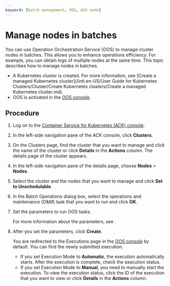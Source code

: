 ```yaml
---
keyword: [batch management, OOS, ACK node]
---
```


# Manage nodes in batches

You can use Operation Orchestration Service \(OOS\) to manage cluster nodes in batches. This allows you to enhance operations efficiency. For example, you can obtain logs of multiple nodes at the same time. This topic describes how to manage nodes in batches.

-   A Kubernetes cluster is created. For more information, see [Create a managed Kubernetes cluster](/intl.en-US/User Guide for Kubernetes Clusters/Cluster/Create Kubernetes clusters/Create a managed Kubernetes cluster.md).
-   OOS is activated in the [OOS console](https://oos.console.aliyun.com/).

## Procedure

1.  Log on to the [Container Service for Kubernetes \(ACK\) console](https://cs.console.aliyun.com).

2.  In the left-side navigation pane of the ACK console, click **Clusters**.

3.  On the Clusters page, find the cluster that you want to manage and click the name of the cluster or click **Details** in the **Actions** column. The details page of the cluster appears.

4.  In the left-side navigation pane of the details page, choose **Nodes** \> **Nodes**.

5.  Select the cluster and the nodes that you want to manage and click **Set to Unschedulable**.

6.  In the Batch Operations dialog box, select the operations and maintenance \(O&M\) task that you want to run and click **OK**.

7.  Set the parameters to run OOS tasks.

    For more information about the parameters, see .

8.  After you set the parameters, click **Create**.

    You are redirected to the Executions page in the [OOS console](https://oos.console.aliyun.com/) by default. You can find the newly submitted execution.

    -   If you set Execution Mode to **Automatic**, the execution automatically starts. After the execution is complete, check the execution status.
    -   If you set Execution Mode to **Manual**, you need to manually start the execution.
    To view the execution status, click the ID of the execution that you want to view or click **Details** in the **Actions** column.



